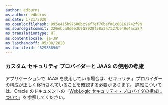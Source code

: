 ```yaml
---
author: edburns
ms.author: edburns
ms.date: 1/21/2020
ms.openlocfilehash: 895e415b97600bc9af7ef76bef01c86161742f99
ms.sourcegitcommit: 226ebca0d0e3b918928f58a3a7127be49e4aca87
ms.translationtype: HT
ms.contentlocale: ja-JP
ms.lasthandoff: 05/08/2020
ms.locfileid: "82988896"
---
```

### <a name="account-for-the-use-of-custom-security-providers-and-jaas"></a>カスタム セキュリティ プロバイダーと JAAS の使用の考慮

アプリケーションで JAAS を使用している場合は、セキュリティ プロバイダーの構成が正しく移行されていることを確認する必要があります。 詳細については、Oracle のドキュメントの「[WebLogic セキュリティ・プロバイダの構成について](https://docs.oracle.com/middleware/12213/wls/SECMG/providers_intro.htm)」を参照してください。

